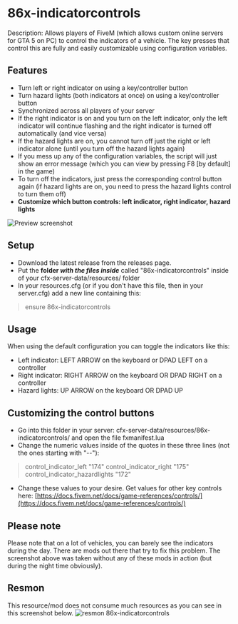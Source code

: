 # 86x-indicatorcontrols

Description: Allows players of FiveM (which allows custom online servers for GTA 5 on PC) to control the indicators of a vehicle. The key presses that control this are fully and easily customizable using configuration variables.

## Features

 - Turn left or right indicator on using a key/controller button
 - Turn hazard lights (both indicators at once) on using a key/controller button
 - Synchronized across all players of your server
 - If the right indicator is on and you turn on the left indicator, only the left indicator will continue flashing and the right indicator is turned off automatically (and vice versa)
 - If the hazard lights are on, you cannot turn off just the right or left indicator alone (until you turn off the hazard lights again)
 - If you mess up any of the configuration variables, the script will just show an error message (which you can view by pressing F8 [by default] in the game)
 - To turn off the indicators, just press the corresponding control button again (if hazard lights are on, you need to press the hazard lights control to turn them off)
 - **Customize which button controls: left indicator, right indicator, hazard lights**

![Preview screenshot](https://i.imgur.com/anzkusT.png)

## Setup

 - Download the latest release from the releases page. 
 - Put the **folder  *with the files inside*** called "86x-indicatorcontrols" inside of your cfx-server-data/resources/ folder
 - In your resources.cfg (or if you don't have this file, then in your server.cfg) add a new line containing this:
> ensure 86x-indicatorcontrols

## Usage
When using the default configuration you can toggle the indicators like this:
 - Left indicator: LEFT ARROW on the keyboard or DPAD LEFT on a controller
 - Right indicator: RIGHT ARROW on the keyboard OR DPAD RIGHT on a controller
 - Hazard lights: UP ARROW on the keyboard OR DPAD UP

## Customizing the control buttons

 - Go into this folder in your server: cfx-server-data/resources/86x-indicatorcontrols/ and open the file fxmanifest.lua
 - Change the numeric values inside of the quotes in these three lines (not the ones starting with "--"):
> control_indicator_left  "174"
> control_indicator_right  "175"
> control_indicator_hazardlights  "172"
- Change these values to your desire. Get values for other key controls here: [https://docs.fivem.net/docs/game-references/controls/](https://docs.fivem.net/docs/game-references/controls/)

## Please note
Please note that on a lot of vehicles, you can barely see the indicators during the day. There are mods out there that try to fix this problem. The screenshot above was taken without any of these mods in action (but during the night time obviously).

## Resmon

This resource/mod does not consume much resources as you can see in this screenshot below.
![resmon 86x-indicatorcontrols](https://i.imgur.com/kCOnlue.png)
